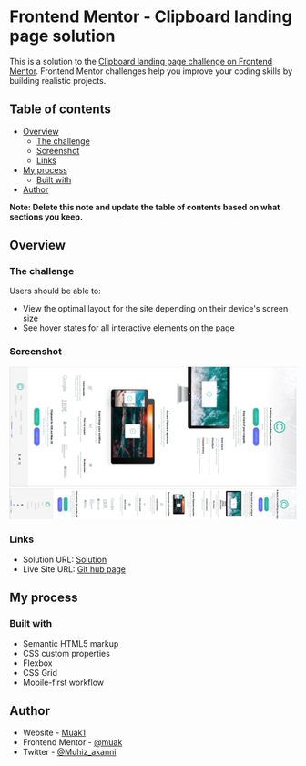 # Frontend Mentor - Clipboard landing page solution

This is a solution to the [Clipboard landing page challenge on Frontend Mentor](https://www.frontendmentor.io/challenges/clipboard-landing-page-5cc9bccd6c4c91111378ecb9). Frontend Mentor challenges help you improve your coding skills by building realistic projects. 

## Table of contents

- [Overview](#overview)
  - [The challenge](#the-challenge)
  - [Screenshot](#screenshot)
  - [Links](#links)
- [My process](#my-process)
  - [Built with](#built-with)
- [Author](#author)

**Note: Delete this note and update the table of contents based on what sections you keep.**

## Overview

### The challenge

Users should be able to:

- View the optimal layout for the site depending on their device's screen size
- See hover states for all interactive elements on the page

### Screenshot

![desktop design](./screenshot/clipboard-desktop.jpg)
![mobile design](./screenshot/clipboard-mobile.jpg)

### Links

- Solution URL: [Solution](https://github.com/muakone/clipboard-landing-page.git)
- Live Site URL: [Git hub page](https://muakone.github.io/clipboard-landing-page/)

## My process

### Built with

- Semantic HTML5 markup
- CSS custom properties
- Flexbox
- CSS Grid
- Mobile-first workflow



## Author

- Website - [Muak1](https://muakone.github.io/clipboard-landing-page/)
- Frontend Mentor - [@muak](https://www.frontendmentor.io/profile/muak)
- Twitter - [@Muhiz_akanni](https://www.twitter.com/@Muhiz_akanni)

